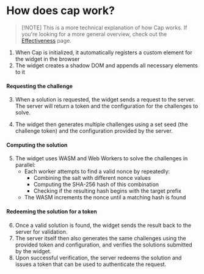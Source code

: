 # How does cap work?

> [!NOTE] This is a more technical explanation of how Cap works. If you're looking for a more general overview, check out the [Effectiveness](./effectiveness.md) page.

1. When Cap is initialized, it automatically registers a custom element for the widget in the browser
2. The widget creates a shadow DOM and appends all necessary elements to it

#### Requesting the challenge

3. When a solution is requested, the widget sends a request to the server. The server will return a token and the configuration for the challenges to solve.

4. The widget then generates multiple challenges using a set seed (the challenge token) and the configuration provided by the server.

#### Computing the solution

5. The widget uses WASM and Web Workers to solve the challenges in parallel:
   - Each worker attempts to find a valid nonce by repeatedly:
     - Combining the salt with different nonce values
     - Computing the SHA-256 hash of this combination
     - Checking if the resulting hash begins with the target prefix
   - The WASM increments the nonce until a matching hash is found

#### Redeeming the solution for a token

6. Once a valid solution is found, the widget sends the result back to the server for validation.
7. The server itself then also generates the same challenges using the provided token and configuration, and verifies the solutions submitted by the widget.
8. Upon successful verification, the server redeems the solution and issues a token that can be used to authenticate the request.
